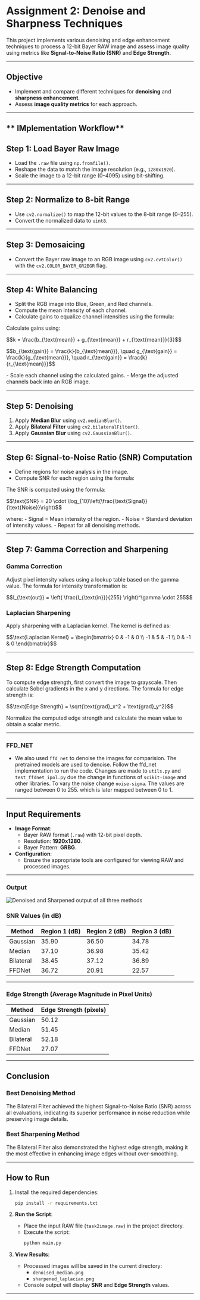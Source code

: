 
# **Assignment 2: Denoise and Sharpness Techniques**

This project implements various denoising and edge enhancement techniques to process a 12-bit Bayer RAW image and assess image quality using metrics like **Signal-to-Noise Ratio (SNR)** and **Edge Strength**.

---

## **Objective**

- Implement and compare different techniques for **denoising** and **sharpness enhancement**.
- Assess **image quality metrics** for each approach.

---

## ** IMplementation Workflow**

## Step 1: Load Bayer Raw Image
- Load the `.raw` file using `np.fromfile()`.
- Reshape the data to match the image resolution (e.g., `1280x1920`).
- Scale the image to a 12-bit range (0–4095) using bit-shifting.

---

## Step 2: Normalize to 8-bit Range
- Use `cv2.normalize()` to map the 12-bit values to the 8-bit range (0–255).
- Convert the normalized data to `uint8`.

---

## Step 3: Demosaicing
- Convert the Bayer raw image to an RGB image using `cv2.cvtColor()` with the `cv2.COLOR_BAYER_GR2BGR` flag.

---

## Step 4: White Balancing
- Split the RGB image into Blue, Green, and Red channels.
- Compute the mean intensity of each channel.
- Calculate gains to equalize channel intensities using the formula:
<!DOCTYPE html>
<html>
<head>
</head>
<body>
<p>Calculate gains using:</p>
<p>
  $$k = \frac{b_{\text{mean}} + g_{\text{mean}} + r_{\text{mean}}}{3}$$
</p>
<p>
  $$b_{\text{gain}} = \frac{k}{b_{\text{mean}}}, \quad g_{\text{gain}} = \frac{k}{g_{\text{mean}}}, \quad r_{\text{gain}} = \frac{k}{r_{\text{mean}}}$$
</p>
</body>
</html>
- Scale each channel using the calculated gains.
- Merge the adjusted channels back into an RGB image.

---

## Step 5: Denoising
1. Apply **Median Blur** using `cv2.medianBlur()`.
2. Apply **Bilateral Filter** using `cv2.bilateralFilter()`.
3. Apply **Gaussian Blur** using `cv2.GaussianBlur()`.

---

## Step 6: Signal-to-Noise Ratio (SNR) Computation
- Define regions for noise analysis in the image.
- Compute SNR for each region using the formula:
 <!DOCTYPE html>
<html>
<body>
<p>The SNR is computed using the formula:</p>
<p>
  $$\text{SNR} = 20 \cdot \log_{10}\left(\frac{\text{Signal}}{\text{Noise}}\right)$$
</p>
</body>
</html>
  where:
  - Signal = Mean intensity of the region.
  - Noise = Standard deviation of intensity values.
- Repeat for all denoising methods.

---

<!DOCTYPE html>
<html>
<body>
<h2>Step 7: Gamma Correction and Sharpening</h2>

<h3>Gamma Correction</h3>
<p>Adjust pixel intensity values using a lookup table based on the gamma value. The formula for intensity transformation is:</p>
<p>
  $$I_{\text{out}} = \left( \frac{I_{\text{in}}}{255} \right)^\gamma \cdot 255$$
</p>

<h3>Laplacian Sharpening</h3>
<p>Apply sharpening with a Laplacian kernel. The kernel is defined as:</p>
<p>
  $$\text{Laplacian Kernel} = 
  \begin{bmatrix}
  0 & -1 & 0 \\
  -1 & 5 & -1 \\
  0 & -1 & 0
  \end{bmatrix}$$
</p>
</body>
</html>

---

<!DOCTYPE html>
<html>
<body>
<h2>Step 8: Edge Strength Computation</h2>

<p>To compute edge strength, first convert the image to grayscale. Then calculate Sobel gradients in the x and y directions. The formula for edge strength is:</p>
<p>
  $$\text{Edge Strength} = \sqrt{\text{grad}_x^2 + \text{grad}_y^2}$$
</p>
<p>Normalize the computed edge strength and calculate the mean value to obtain a scalar metric.</p>
</body>
</html>


---
### **FFD_NET**
- We also used `ffd_net` to denoise the images for comparision. The pretrained models are used to denoise. Follow the ffd_net implementation to run the code. Changes are made to `utils.py` and `test_ffdnet_ipol.py` due the change in functions of `scikit-image` and other libraries. To vary the noise change `noise-sigma`. The values are ranged between 0 to 255. which is later mapped between 0 to 1.   
---

## **Input Requirements**

- **Image Format**:
  - Bayer RAW format (`.raw`) with 12-bit pixel depth.
  - Resolution: **1920x1280**.
  - Bayer Pattern: **GRBG**.
- **Configuration**:
  - Ensure the appropriate tools are configured for viewing RAW and processed images.

---

### **Output**
![Denoised and Sharpened output of all three methods](https://github.com/user-attachments/assets/7de1de8a-67eb-4fd8-92e1-b6fefa0898a7)
### SNR Values (in dB)

| Method       | Region 1 (dB) | Region 2 (dB) | Region 3 (dB) |
|--------------|---------------|---------------|---------------|
| Gaussian     | 35.90         | 36.50         | 34.78         |
| Median       | 37.10         | 36.98         | 35.42         |
| Bilateral    | 38.45         | 37.12         | 36.89         |
| FFDNet       | 36.72         | 20.91         | 22.57         |

---

### Edge Strength (Average Magnitude in Pixel Units)

| Method       | Edge Strength (pixels) |
|--------------|-------------------------|
| Gaussian     | 50.12                   |
| Median       | 51.45                   |
| Bilateral    | 52.18                   |
| FFDNet       | 27.07                   |
---
## **Conclusion**
### **Best Denoising Method**
The Bilateral Filter achieved the highest Signal-to-Noise Ratio (SNR) across all evaluations, indicating its superior performance in noise reduction while preserving image details.

### **Best Sharpening Method**
The Bilateral Filter also demonstrated the highest edge strength, making it the most effective in enhancing image edges without over-smoothing.

---
## **How to Run**

1. Install the required dependencies:
   ```bash
   pip install -r requirements.txt
   ```
     

2. **Run the Script**:
   - Place the input RAW file (`task2image.raw`) in the project directory.
   - Execute the script:
     ```bash
     python main.py
     ```

3. **View Results**:
   - Processed images will be saved in the current directory:
     - `denoised_median.png`
     - `sharpened_laplacian.png`
   - Console output will display **SNR** and **Edge Strength** values.

---



